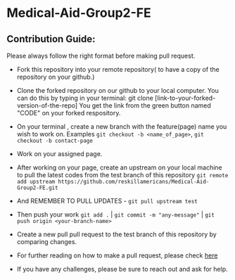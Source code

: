 # Medical-Aid-Group2-FE

## Contribution Guide:

Please always follow the right format before making pull request.

* Fork this repository into your remote repository( to have a copy of the repository on your github.)

* Clone the forked repository on our github to your local computer. You can do this by typing in your terminal:  git clone [link-to-your-forked-version-of-the-repo] You get the link from the green button named "CODE" on your forked respository.

* On your terminal , create a new branch with the feature(page) name you wish to work on. Examples `git checkout -b <name_of_page>`,  `git checkout -b contact-page` 

* Work on your assigned page.

* After working on your page, create an upstream on your local machine to pull the latest codes from the test branch of this repository `git remote add upstream https://github.com/reskillamericans/Medical-Aid-Group2-FE.git` 

* And  REMEMBER TO PULL UPDATES - `git pull upstream test`

* Then push your work `git add .` | `git commit -m "any-message"` | `git push origin <your-branch-name>`

* Create a new pull pull request to the test branch of this repository by comparing changes.

* For further reading on how to make a pull request, please check [here](https://www.digitalocean.com/community/tutorials/how-to-create-a-pull-request-on-github) 

* If you have any challenges, please be sure to reach out and ask for help.
